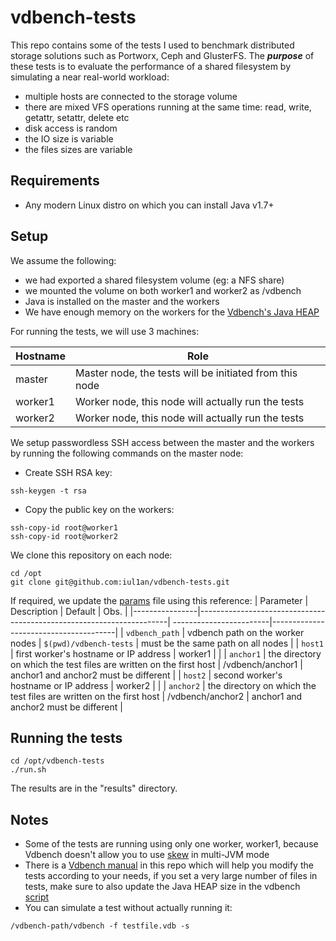 # vdbench-tests
This repo contains some of the tests I used to benchmark distributed storage solutions such as Portworx, Ceph and GlusterFS.
The ***purpose*** of these tests is to evaluate the performance of a shared filesystem by simulating a near real-world workload:
* multiple hosts are connected to the storage volume
* there are mixed VFS operations running at the same time: read, write, getattr, setattr, delete etc
* disk access is random
* the IO size is variable
* the files sizes are variable


## Requirements
* Any modern Linux distro on which you can install Java v1.7+

## Setup
We assume the following:
* we had exported a shared filesystem volume (eg: a NFS share)
* we mounted the volume on both worker1 and worker2 as /vdbench
* Java is installed on the master and the workers
* We have enough memory on the workers for the [Vdbench's Java HEAP](https://github.com/iul1an/vdbench-tests/blob/master/vdbench/vdbench#L39)

For running the tests, we will use 3 machines:

| Hostname | Role                                                     |
|----------|----------------------------------------------------------|
| master   | Master node, the tests will be initiated from this node  |
| worker1  | Worker node, this node will actually run the tests       |
| worker2  | Worker node, this node will actually run the tests       |


We setup passwordless SSH access between the master and the workers by running the following commands on the master node:
* Create SSH RSA key:
```
ssh-keygen -t rsa
```
* Copy the public key on the workers:
```
ssh-copy-id root@worker1
ssh-copy-id root@worker2
```

We clone this repository on each node:
```
cd /opt
git clone git@github.com:iul1an/vdbench-tests.git
```
If required, we update the [params](https://github.com/iul1an/vdbench-tests/blob/master/params) file using this reference:
| Parameter      |  Description                                                         | Default                 | Obs.                                  |
|----------------|----------------------------------------------------------------------| ------------------------|---------------------------------------|
| `vdbench_path` | vdbench path on the worker nodes                                     | `$(pwd)/vdbench-tests`  | must be the same path on all nodes    |
| `host1`        | first worker's hostname or IP address                                | worker1                 |                                       |
| `anchor1`      | the directory on which the test files are written on the first host  | /vdbench/anchor1        | anchor1 and anchor2 must be different |
| `host2`        | second worker's hostname or IP address                               | worker2                 |                                       |
| `anchor2`      | the directory on which the test files are written on the first host  | /vdbench/anchor2        | anchor1 and anchor2 must be different |


## Running the tests
```
cd /opt/vdbench-tests
./run.sh
```
The results are in the "results" directory.

## Notes
* Some of the tests are running using only one worker, worker1, because Vdbench doesn't allow you to use [skew](https://blogs.oracle.com/henk/vdbench:-workload-skew#_Toc211673536) in multi-JVM mode
* There is a [Vdbench manual](https://github.com/iul1an/vdbench-tests/blob/master/docs/manual.pdf) in this repo which will help you modify the tests according to your needs, if you set a very large number of files in tests, make sure to also update the Java HEAP size in the vdbench [script](https://github.com/iul1an/vdbench-tests/blob/master/vdbench/vdbench#L39)
* You can simulate a test without actually running it:
```
/vdbench-path/vdbench -f testfile.vdb -s
```

